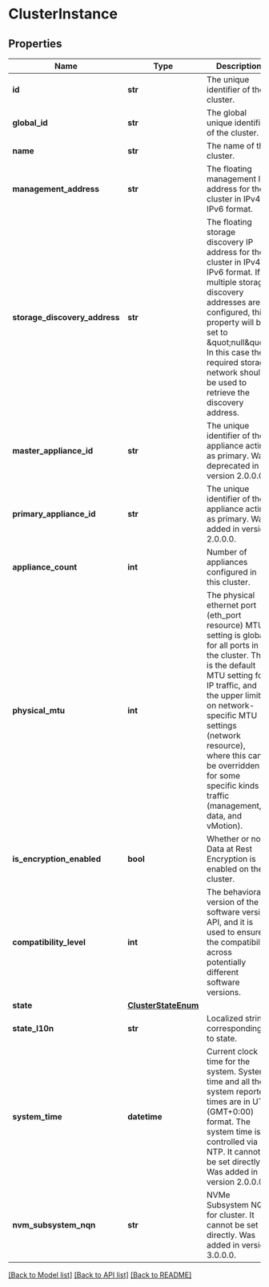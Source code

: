 # ClusterInstance

## Properties
Name | Type | Description | Notes
------------ | ------------- | ------------- | -------------
**id** | **str** | The unique identifier of the cluster. | [optional] 
**global_id** | **str** | The global unique identifier of the cluster. | [optional] 
**name** | **str** | The name of the cluster. | [optional] 
**management_address** | **str** | The floating management IP address for the cluster in IPv4 or IPv6 format. | [optional] 
**storage_discovery_address** | **str** | The floating storage discovery IP address for the cluster in IPv4 or IPv6 format. If multiple storage discovery addresses are configured, this property will be set to \&quot;null\&quot;. In this case the required storage network should be used to retrieve the discovery address. | [optional] 
**master_appliance_id** | **str** | The unique identifier of the appliance acting as primary. Was deprecated in version 2.0.0.0. | [optional] 
**primary_appliance_id** | **str** | The unique identifier of the appliance acting as primary. Was added in version 2.0.0.0. | [optional] 
**appliance_count** | **int** | Number of appliances configured in this cluster. | [optional] 
**physical_mtu** | **int** | The physical ethernet port (eth_port resource) MTU setting is global for all ports in the cluster. This is the default MTU setting for IP traffic, and the upper limit on network-specific MTU settings (network resource), where this can be overridden for some specific kinds of traffic (management, data, and vMotion). | [optional] 
**is_encryption_enabled** | **bool** | Whether or not Data at Rest Encryption is enabled on the cluster. | [optional] 
**compatibility_level** | **int** | The behavioral version of the software version API, and it is used to ensure the compatibility across potentially different software versions. | [optional] 
**state** | [**ClusterStateEnum**](ClusterStateEnum.md) |  | [optional] 
**state_l10n** | **str** | Localized string corresponding to state. | [optional] 
**system_time** | **datetime** | Current clock time for the system. System time and all the system reported times are in UTC (GMT+0:00) format. The system time is controlled via NTP. It cannot be set directly. Was added in version 2.0.0.0. | [optional] 
**nvm_subsystem_nqn** | **str** | NVMe Subsystem NQN for cluster. It cannot be set directly. Was added in version 3.0.0.0. | [optional] 

[[Back to Model list]](../README.md#documentation-for-models) [[Back to API list]](../README.md#documentation-for-api-endpoints) [[Back to README]](../README.md)


